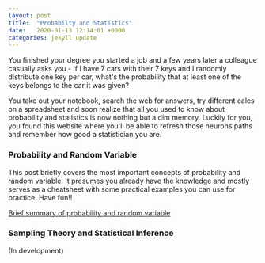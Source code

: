 ```yaml
---
layout: post
title:  "Probabilty and Statistics"
date:   2020-01-13 12:14:01 +0000
categories: jekyll update
---
```

You finished your degree you started a job and a few years later a colleague casually asks you - If I have 7 cars with their 7 keys and I randomly distribute one key per car, what's the probability that at least one of the keys belongs to the car it was given?

You take out your notebook, search the web for answers, try different calcs on a spreadsheet and soon realize that all you used to know about probability and statistics is now nothing but a dim memory. Luckily for you, you found this website where you'll be able to refresh those neurons paths and remember how good a statistician you are.

### Probability and Random Variable
This post briefly covers the most important concepts of probability and random variable. It presumes you already have the knowledge and mostly serves as a cheatsheet with some practical examples you can use for practice. Have fun!!

[Brief summary of probability and random variable](/Files/Probability.html)

### Sampling Theory and Statistical Inference
(In development)
